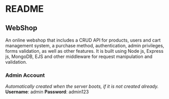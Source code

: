 # README

## WebShop

An online webshop that includes a CRUD API for products, users and cart management system, a purchase method, authentication, admin privileges, forms validation, as well as other features. It is built using Node js, Express js, MongoDB, EJS and other middleware for request manipulation and validation.

### Admin Account

_Automatically created when the server boots, if it is not created already._
<br />
**Username**: admin
**Password**: admin123
